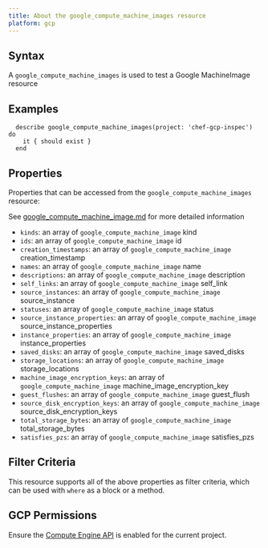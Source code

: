 ```yaml
---
title: About the google_compute_machine_images resource
platform: gcp
---
```


## Syntax
A `google_compute_machine_images` is used to test a Google MachineImage resource

## Examples
```
  describe google_compute_machine_images(project: 'chef-gcp-inspec') do
    it { should exist }
  end
```

## Properties
Properties that can be accessed from the `google_compute_machine_images` resource:

See [google_compute_machine_image.md](google_compute_machine_image.md) for more detailed information
  * `kinds`: an array of `google_compute_machine_image` kind
  * `ids`: an array of `google_compute_machine_image` id
  * `creation_timestamps`: an array of `google_compute_machine_image` creation_timestamp
  * `names`: an array of `google_compute_machine_image` name
  * `descriptions`: an array of `google_compute_machine_image` description
  * `self_links`: an array of `google_compute_machine_image` self_link
  * `source_instances`: an array of `google_compute_machine_image` source_instance
  * `statuses`: an array of `google_compute_machine_image` status
  * `source_instance_properties`: an array of `google_compute_machine_image` source_instance_properties
  * `instance_properties`: an array of `google_compute_machine_image` instance_properties
  * `saved_disks`: an array of `google_compute_machine_image` saved_disks
  * `storage_locations`: an array of `google_compute_machine_image` storage_locations
  * `machine_image_encryption_keys`: an array of `google_compute_machine_image` machine_image_encryption_key
  * `guest_flushes`: an array of `google_compute_machine_image` guest_flush
  * `source_disk_encryption_keys`: an array of `google_compute_machine_image` source_disk_encryption_keys
  * `total_storage_bytes`: an array of `google_compute_machine_image` total_storage_bytes
  * `satisfies_pzs`: an array of `google_compute_machine_image` satisfies_pzs

## Filter Criteria
This resource supports all of the above properties as filter criteria, which can be used
with `where` as a block or a method.

## GCP Permissions

Ensure the [Compute Engine API](https://console.cloud.google.com/apis/library/compute.googleapis.com/) is enabled for the current project.
